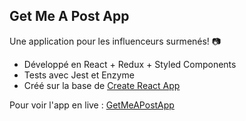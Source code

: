 ## Get Me A Post App
Une application pour les influenceurs surmenés! :camera:
- Développé en React + Redux + Styled Components
- Tests avec Jest et Enzyme
- Créé sur la base de [Create React App](https://github.com/facebook/create-react-app)

Pour voir l'app en live : [GetMeAPostApp](https://lucieo.github.io/GetMeAPost/)
